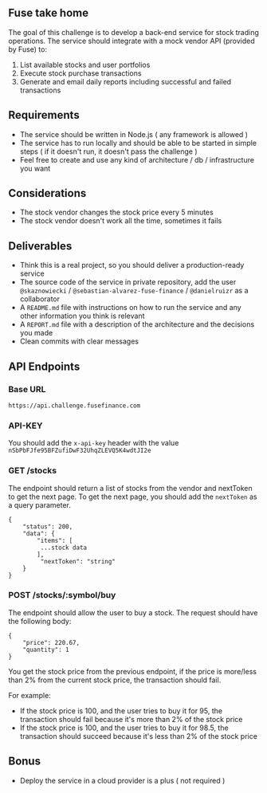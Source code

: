 ## Fuse take home

The goal of this challenge is to develop a back-end service for stock trading operations. The service should integrate with a mock vendor API (provided by Fuse) to:

1. List available stocks and user portfolios
2. Execute stock purchase transactions
3. Generate and email daily reports including successful and failed transactions

## Requirements

- The service should be written in Node.js ( any framework is allowed )
- The service has to run locally and should be able to be started in simple steps ( if it doesn't run, it doesn't pass the challenge )
- Feel free to create and use any kind of architecture / db / infrastructure you want

## Considerations

- The stock vendor changes the stock price every 5 minutes
- The stock vendor doesn't work all the time, sometimes it fails

## Deliverables

- Think this is a real project, so you should deliver a production-ready service
- The source code of the service in private repository, add the user `@skaznowiecki` / `@sebastian-alvarez-fuse-finance` / `@danielruizr` as a collaborator
- A `README.md` file with instructions on how to run the service and any other information you think is relevant
- A `REPORT.md` file with a description of the architecture and the decisions you made
- Clean commits with clear messages

## API Endpoints

### Base URL

`https://api.challenge.fusefinance.com`

### API-KEY

You should add the `x-api-key` header with the value `nSbPbFJfe95BFZufiDwF32UhqZLEVQ5K4wdtJI2e`

### GET /stocks

The endpoint should return a list of stocks from the vendor and nextToken to get the next page. To get the next page, you should add the `nextToken` as a query parameter.

```
{
    "status": 200,
    "data": {
        "items": [
         ...stock data
        ],
         "nextToken": "string"
    }
}
```

### POST /stocks/:symbol/buy

The endpoint should allow the user to buy a stock. The request should have the following body:

```
{
    "price": 220.67,
    "quantity": 1
}
```

You get the stock price from the previous endpoint, if the price is more/less than 2% from the current stock price, the transaction should fail.

For example:

- If the stock price is 100, and the user tries to buy it for 95, the transaction should fail because it's more than 2% of the stock price
- If the stock price is 100, and the user tries to buy it for 98.5, the transaction should succeed because it's less than 2% of the stock price

## Bonus

- Deploy the service in a cloud provider is a plus ( not required )
